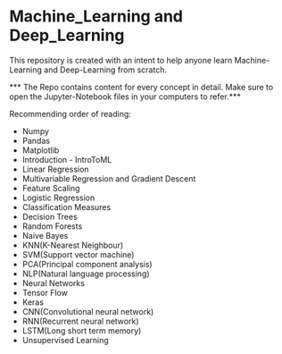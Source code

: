# Machine_Learning and Deep_Learning
This repository is created with an intent to help anyone learn Machine-Learning and Deep-Learning from scratch.

*** The Repo contains content for every concept in detail. Make sure to open the Jupyter-Notebook files in your computers to refer.***

Recommending order of reading:
- Numpy
- Pandas
- Matplotlib
- Introduction - IntroToML
- Linear Regression
- Multivariable Regression and Gradient Descent
- Feature Scaling
- Logistic Regression
- Classification Measures
- Decision Trees
- Random Forests
- Naive Bayes
- KNN(K-Nearest Neighbour)
- SVM(Support vector machine)
- PCA(Principal component analysis)
- NLP(Natural language processing)
- Neural Networks
- Tensor Flow
- Keras
- CNN(Convolutional neural network)
- RNN(Recurrent neural network)
- LSTM(Long short term memory)
- Unsupervised Learning
